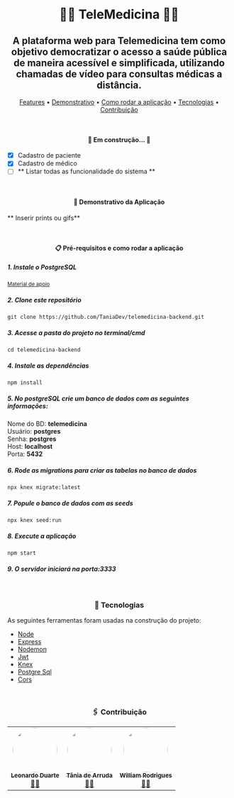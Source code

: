 <h1 align="center">👩‍⚕️ TeleMedicina 👨‍⚕️</h1>

<h2 align="center">A plataforma web para Telemedicina tem como objetivo democratizar o acesso a saúde pública de maneira acessível e simplificada, utilizando chamadas de vídeo para consultas médicas a distância.</h2>

<p align="center">
 <a href="#features">Features</a> •
 <a href="#demonstrativo">Demonstrativo</a> • 
  <a href="#comoRodar">Como rodar a aplicação</a> • 
 <a href="#tecnologias">Tecnologias</a> • 
 <a href="#contribuicao">Contribuição</a> 
</p>

<br/><h4 align="center" id="features"> 
	🚧  Em construção...  🚧
</h4>

- [x] Cadastro de paciente
- [x] Cadastro de médico
- [ ] ** Listar todas as funcionalidade do sistema **

<br/><h4 align="center" id="demonstrativo">👀 Demonstrativo da Aplicação</h4>

<p>** Inserir prints ou gifs**</p>

<br/><h4 align="center" id="comoRodar">📋 Pré-requisitos e como rodar a aplicação</h4>

<h5>1. Instale o PostgreSQL</h5>
<a href="https://fabridata.com/como-instalar-postgresql-13-no-windows/"><small>Material de apoio</small></a>

<h5>2. Clone este repositório</h5>

```
git clone https://github.com/TaniaDev/telemedicina-backend.git
```

<h5>3. Acesse a pasta do projeto no terminal/cmd</h5>

```
cd telemedicina-backend
```

<h5>4. Instale as dependências</h5>

```
npm install
```

<h5>5. No postgreSQL crie um banco de dados com as seguintes informações:</h5>
Nome do BD: <strong>telemedicina</strong><br/>
Usuário: <strong>postgres</strong><br/>
Senha: <strong>postgres</strong><br/>
Host: <strong>localhost</strong><br/>
Porta: <strong>5432</strong><br/>


<h5>6. Rode as migrations para criar as tabelas no banco de dados</h5>

```
npx knex migrate:latest
```

<h5>7. Popule o banco de dados com as seeds</h5>

```
npx knex seed:run
```

<h5>8. Execute a aplicação</h5>

```
npm start
```

<h5>9. O servidor iniciará na porta:3333</h5>

<br/><h3 id="tecnologias" align="center">🔧 Tecnologias</h3>

As seguintes ferramentas foram usadas na construção do projeto:

- [Node](https://nodejs.org/)
- [Express](https://expressjs.com/)
- [Nodemon](https://www.npmjs.com/package/nodemon)
- [Jwt](https://jwt.io/)
- [Knex](https://knexjs.org/)
- [Postgre Sql](https://www.postgresql.org/)
- [Cors](https://www.npmjs.com/package/cors)

<br/><h3 id="contribuicao" align="center"> 🖇️ Contribuição</h3>

<table align="center">
	<tr>
	    <td align="center"><a href="https://github.com/LeonhardDuarth13"><img 				style="border-radius: 50%;" 	src="https://avatars.githubusercontent.com/u/61330383?v=4" width="100px;" alt=""/><br /><sub><b>Leonardo Duarte</b></sub></a><br /><a href="https://github.com/LeonhardDuarth13" title="Github Leonardo">👨‍🚀</a></td>
	    <td align="center"><a href="https://github.com/TaniaDev"><img 				style="border-radius: 50%;" 	src="https://avatars.githubusercontent.com/u/60274024?v=4" width="100px;" alt=""/><br /><sub><b>Tânia de Arruda</b></sub></a><br /><a href="https://github.com/TaniaDev" title="Github Tania">👨‍🚀</a></td>
	    <td align="center"><a href="https://github.com/wrodriguess"><img 				style="border-radius: 50%;" 	src="https://avatars.githubusercontent.com/u/56493042?v=4" width="100px;" alt=""/><br /><sub><b>William Rodrigues</b></sub></a><br /><a href="https://github.com/wrodriguess" title="Github William">👨‍🚀</a></td>
	</tr>
</table>
